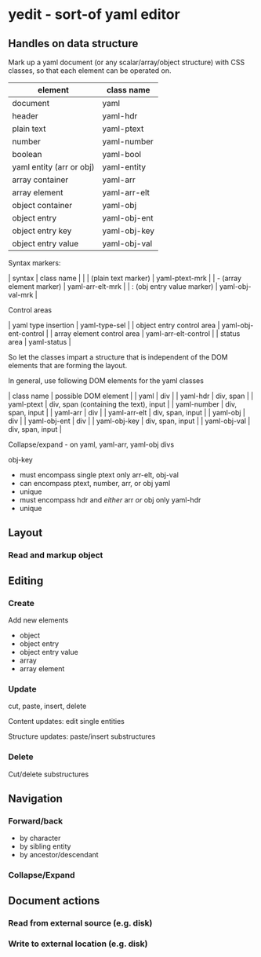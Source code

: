 # yedit - sort-of yaml editor

## Handles on data structure

Mark up a yaml document (or any scalar/array/object structure) with CSS classes, so that each element can be operated on.

| element | class name |
| ------- | ---------- |
| document | yaml |
| header | yaml-hdr |
| plain text | yaml-ptext |
| number | yaml-number |
| boolean | yaml-bool |
| yaml entity (arr or obj) | yaml-entity |
| array container | yaml-arr |
| array element | yaml-arr-elt |
| object container | yaml-obj |
| object entry | yaml-obj-ent |
| object entry key | yaml-obj-key |
| object entry value | yaml-obj-val |

Syntax markers:

| syntax | class name |
| \| (plain text marker) | yaml-ptext-mrk |
| - (array element marker) | yaml-arr-elt-mrk |
| : (obj entry value marker) | yaml-obj-val-mrk |

Control areas

| yaml type insertion | yaml-type-sel |
| object entry control area | yaml-obj-ent-control |
| array element control area | yaml-arr-elt-control |
| status area | yaml-status |

So let the classes impart a structure that is independent of the DOM elements that are forming the layout.

In general, use following DOM elements for the yaml classes

| class name | possible DOM element |
| yaml | div |
| yaml-hdr | div, span |
| yaml-ptext | div, span (containing the text), input |
| yaml-number | div, span, input |
| yaml-arr | div |
| yaml-arr-elt | div, span, input | 
| yaml-obj | div |
| yaml-obj-ent | div |
| yaml-obj-key | div, span, input |
| yaml-obj-val | div, span, input |

Collapse/expand - on yaml, yaml-arr, yaml-obj divs

obj-key
- must encompass single ptext only
arr-elt, obj-val
- can encompass ptext, number, arr, or obj
yaml
- unique
- must encompass hdr and _either_ arr _or_ obj only
yaml-hdr
- unique

## Layout
### Read and markup object

## Editing

### Create 

Add new elements
- object
- object entry
- object entry value
- array
- array element

### Update
cut, paste, insert, delete

Content updates: edit single entities

Structure updates: paste/insert substructures

### Delete

Cut/delete substructures

## Navigation

### Forward/back

- by character
- by sibling entity
- by ancestor/descendant

### Collapse/Expand

## Document actions

### Read from external source (e.g. disk)
### Write to external location (e.g. disk)
